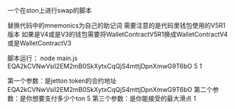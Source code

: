 一个在ston上进行swap的脚本

替换代码中的mnemonics为自己的助记词
需要注意的是代码里钱包使用的V5R1版本 如果是V4或是V3的钱包需要将WalletContractV5R1换成WalletContractV4或是WalletContractV3


脚本运行：
node main.js EQA2kCVNwVsil2EM2mB0SkXytxCqQjS4mttjDpnXmwG9T6bO 5 1

第一个参数：是jetton token的合约地址
EQA2kCVNwVsil2EM2mB0SkXytxCqQjS4mttjDpnXmwG9T6bO 
第二个参数：是你想要支付多少个ton
5 
第三个参数：是你能接受的最大滑点
1
